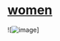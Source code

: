 # [women](https://www.youtube.com/watch?v=IkojQ_XJiNY)
![![image](https://user-images.githubusercontent.com/89082743/135755666-3e1499aa-b5f5-420a-8aec-ffac0133e8fa.png)]
